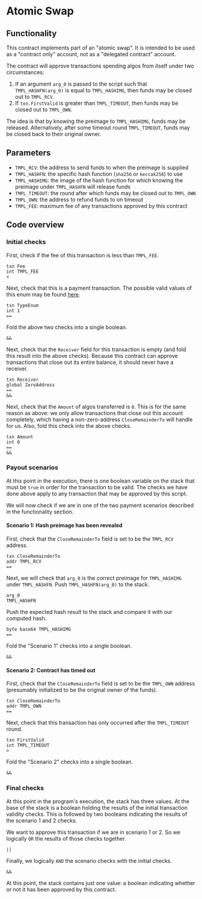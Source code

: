 # Atomic Swap

## Functionality

This contract implements part of an "atomic swap". It is intended to be used as a "contract only" account, not as a "delegated contract" account.

The contract will approve transactions spending algos from itself under two circumstances:

  1. If an argument `arg_0` is passed to the script such that `TMPL_HASHFN(arg_0)` is equal to `TMPL_HASHIMG`, then funds may be closed out to  `TMPL_RCV`. 
  2. If `txn.FirstValid` is greater than `TMPL_TIMEOUT`, then funds may be closed out to `TMPL_OWN`.

The idea is that by knowing the preimage to `TMPL_HASHIMG`, funds may be released. Alternatively, after some timeout round `TMPL_TIMEOUT`, funds may be closed back to their original owner.

## Parameters

  - `TMPL_RCV`: the address to send funds to when the preimage is supplied
  - `TMPL_HASHFN`: the specific hash function (`sha256` or `keccak256`) to use
  - `TMPL_HASHIMG`: the image of the hash function for which knowing the preimage under `TMPL_HASHFN` will release funds
  - `TMPL_TIMEOUT`: the round after which funds may be closed out to `TMPL_OWN`
  - `TMPL_OWN`: the address to refund funds to on timeout
  - `TMPL_FEE`: maximum fee of any transactions approved by this contract
  
## Code overview

### Initial checks
First, check if the fee of this transaction is less than `TMPL_FEE`.

```
txn Fee
int TMPL_FEE
<
```

Next, check that this is a payment transaction. The possible valid values of this enum may be found [here](https://github.com/algorand/go-algorand/blob/9978b3aed0643751246af82f5538ba1e7de47310/data/transactions/logic/assembler.go#L569).

```
txn TypeEnum
int 1
==
```

Fold the above two checks into a single boolean.

```
&&
```

Next, check that the `Receiver` field for this transaction is empty (and fold this result into the above checks). Because this contract can approve transactions that close out its entire balance, it should never have a receiver.

```
txn Receiver
global ZeroAddress
==
&&
```

Next, check that the `Amount` of algos transferred is `0`. This is for the same reason as above: we only allow transactions that close out this account completely, which having a non-zero-address `CloseRemainderTo` will handle for us. Also, fold this check into the above checks.

```
txn Amount
int 0
==
&&
```

### Payout scenarios

At this point in the execution, there is one boolean variable on the stack that must be `true` in order for the transaction to be valid. The checks we have done above apply to any transaction that may be approved by this script.

We will now check if we are in one of the two payment scenarios described in the functionality section.

#### Scenario 1: Hash preimage has been revealed

First, check that the `CloseRemainderTo` field is set to be the `TMPL_RCV` address.

```
txn CloseRemainderTo
addr TMPL_RCV
==
```

Next, we will check that `arg_0` is the correct preimage for `TMPL_HASHIMG` under `TMPL_HASHFN`. Push `TMPL_HASHFN(arg_0)` to the stack.

```
arg_0
TMPL_HASHFN
```

Push the expected hash result to the stack and compare it with our computed hash.

```
byte base64 TMPL_HASHIMG
==
```

Fold the "Scenario 1" checks into a single boolean.

```
&&
```

#### Scenario 2: Contract has timed out

First, check that the `CloseRemainderTo` field is set to be the `TMPL_OWN` address (presumably initialized to be the original owner of the funds).

```
txn CloseRemainderTo
addr TMPL_OWN
==
```

Next, check that this transaction has only occurred after the `TMPL_TIMEOUT` round.

```
txn FirstValid
int TMPL_TIMEOUT
>
```

Fold the "Scenario 2" checks into a single boolean.

```
&&
```

### Final checks
At this point in the program's execution, the stack has three values. At the base of the stack is a boolean holding the results of the initial transaction validity checks. This is followed by two booleans indicating the results of the scenario 1 and 2 checks.

We want to approve this transaction if we are in scenario 1 or 2. So we logically `OR` the results of those checks together.

```
||
```

Finally, we logically `AND` the scenario checks with the initial checks.

```
&&
```

At this point, the stack contains just one value: a boolean indicating whether or not it has been approved by this contract.
